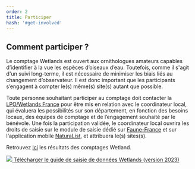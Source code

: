 ```yaml
---
order: 2
title: Participer
hash: '#get-involved'
---
```


## Comment participer ?

<div class="InformativePageParagraph">

Le comptage Wetlands est ouvert aux ornithologues amateurs capables d’identifier à la vue les espèces d’oiseaux d’eau. Toutefois, comme il s'agit d'un suivi long-terme, il est nécessaire de minimiser les biais liés au changement d’observateur. Il est donc important que les participants s’engagent à compter le(s) même(s) site(s) autant que possible.

Toute personne souhaitant participer au comptage doit contacter la [LPO/Wetlands France](mailto:wetlands-france@lpo.fr) pour être mis en relation avec le coordinateur local, qui évaluera les possibilités sur son département, en fonction des besoins locaux, des équipes de comptage et de l’engagement souhaité par le bénévole. Une fois la participation validée, le coordinateur local ouvrira les droits de saisie sur le module de saisie dédié sur [Faune-France](https://www.faune-france.org/) et sur l'application mobile [NaturaList](https://www.faune-france.org/index.php?m_id=20015), et attribuera le(s) sites(s).

Retrouvez [ici](https://www.oiseauxdefrance.org/get-involved/wetlands#documents) les résultats des comptages Wetland.

</div>

<div class="ProtocolsDocumentsGrid">

  <a href="/get-involved/Tutoriel-saisie-données-Wetlands-2023.pdf" target="_blank" class="ProtocolsDocumentsCard">
    <img class="ProtocolsDocumentsPicture" src="/get-involved/Tutoriel-saisie-données-Wetlands-2023.jpg" />
    <span class="green01 fw-600"> Télécharger le guide de saisie de données Wetlands (version 2023)</span>
  </a>

  </div>
